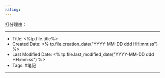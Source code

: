 ```yaml
---
rating: 
---
```

打分理由：

----
- Title: <%tp.file.title%>
- Created Date: <% tp.file.creation_date("YYYY-MM-DD ddd HH:mm:ss") %>
- Last Modified Date: <% tp.file.last_modified_date("YYYY-MM-DD ddd HH:mm:ss") %>
- Tags: #笔记
----
